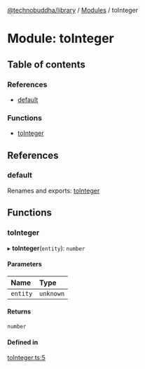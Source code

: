 [@technobuddha/library](../../README.md) / [Modules](../Modules.md) / toInteger

# Module: toInteger

## Table of contents

### References

- [default](toInteger.md#default)

### Functions

- [toInteger](toInteger.md#tointeger)

## References

### default

Renames and exports: [toInteger](toInteger.md#tointeger)

## Functions

### toInteger

▸ **toInteger**(`entity`): `number`

#### Parameters

| Name | Type |
| :------ | :------ |
| `entity` | `unknown` |

#### Returns

`number`

#### Defined in

[toInteger.ts:5](../../src/toInteger.ts#L5)
